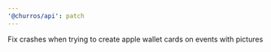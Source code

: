 ```yaml
---
'@churros/api': patch
---
```


Fix crashes when trying to create apple wallet cards on events with pictures
